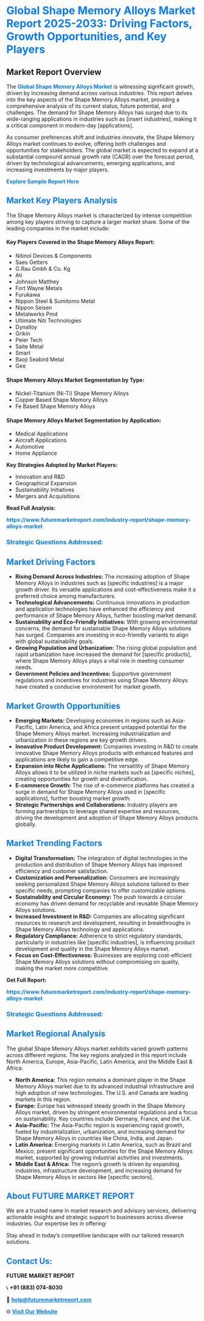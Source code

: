 <h1 style="color: #007BFF;">Global Shape Memory Alloys Market Report 2025-2033: Driving Factors, Growth Opportunities, and Key Players</h1>

<section id="overview">
<h2>Market Report Overview</h2>
<p>The <a href="https://www.futuremarketreport.com/industry-report/shape-memory-alloys-market" style="color: #007BFF; text-decoration: none;"><strong>Global Shape Memory Alloys Market</strong></a> is witnessing significant growth, driven by increasing demand across various industries. This report delves into the key aspects of the Shape Memory Alloys market, providing a comprehensive analysis of its current status, future potential, and challenges. The demand for Shape Memory Alloys has surged due to its wide-ranging applications in industries such as [insert industries], making it a critical component in modern-day [applications].</p>
<p>As consumer preferences shift and industries innovate, the Shape Memory Alloys market continues to evolve, offering both challenges and opportunities for stakeholders. The global market is expected to expand at a substantial compound annual growth rate (CAGR) over the forecast period, driven by technological advancements, emerging applications, and increasing investments by major players.</p>
</section>

<section id="overview">
<p><a href="https://www.futuremarketreport.com/request-sample/reportId=30094" style="color: #007BFF; text-decoration: none;"><strong>Explore Sample Report Here</strong></a></p>
</section>

<section id="key-players">
<h2 style="color: #007BFF;">Market Key Players Analysis</h2>
<p>The Shape Memory Alloys market is characterized by intense competition among key players striving to capture a larger market share. Some of the leading companies in the market include:</p>
<h4>Key Players Covered in the Shape Memory Alloys Report:</h4>
<ul><li>Nitinol Devices &amp; Components</li><li>Saes Getters</li><li>G.Rau Gmbh &amp; Co. Kg</li><li>Ati</li><li>Johnson Matthey</li><li>Fort Wayne Metals</li><li>Furukawa</li><li>Nippon Steel &amp; Sumitomo Metal</li><li>Nippon Seisen</li><li>Metalwerks Pmd</li><li>Ultimate Niti Technologies</li><li>Dynalloy</li><li>Grikin</li><li>Peier Tech</li><li>Saite Metal</li><li>Smart</li><li>Baoji Seabird Metal</li><li>Gee</li></ul>
<h4>Shape Memory Alloys Market Segmentation by Type:</h4>
<ul><li>Nickel-Titanium (Ni-Ti) Shape Memory Alloys</li><li>Copper Based Shape Memory Alloys</li><li>Fe Based Shape Memory Alloys</li></ul>

<h4>Shape Memory Alloys Market Segmentation by Application:</h4>
<ul><li>Medical Applications</li><li>Aircraft Applications</li><li>Automotive</li><li>Home Appliance</li></ul>
<p><strong>Key Strategies Adopted by Market Players:</strong></p>
<ul>
<li>Innovation and R&D</li>
<li>Geographical Expansion</li>
<li>Sustainability Initiatives</li>
<li>Mergers and Acquisitions</li>
</ul>
</section>

<section>
<p><strong>Read Full Analysis: </strong></p><a href="https://www.futuremarketreport.com/industry-report/shape-memory-alloys-market" style="color: #007BFF; text-decoration: none;"><strong>https://www.futuremarketreport.com/industry-report/shape-memory-alloys-market</strong></a>
<h3 style="color: #007BFF;">Strategic Questions Addressed:</h3>
</section>

<section id="driving-factors">
<h2 style="color: #007BFF;">Market Driving Factors</h2>
<ul>
<li><strong>Rising Demand Across Industries:</strong> The increasing adoption of Shape Memory Alloys in industries such as [specific industries] is a major growth driver. Its versatile applications and cost-effectiveness make it a preferred choice among manufacturers.</li>
<li><strong>Technological Advancements:</strong> Continuous innovations in production and application technologies have enhanced the efficiency and performance of Shape Memory Alloys, further boosting market demand.</li>
<li><strong>Sustainability and Eco-Friendly Initiatives:</strong> With growing environmental concerns, the demand for sustainable Shape Memory Alloys solutions has surged. Companies are investing in eco-friendly variants to align with global sustainability goals.</li>
<li><strong>Growing Population and Urbanization:</strong> The rising global population and rapid urbanization have increased the demand for [specific products], where Shape Memory Alloys plays a vital role in meeting consumer needs.</li>
<li><strong>Government Policies and Incentives:</strong> Supportive government regulations and incentives for industries using Shape Memory Alloys have created a conducive environment for market growth.</li>
</ul>
</section>

<section id="growth-opportunities">
<h2 style="color: #007BFF;">Market Growth Opportunities</h2>
<ul>
<li><strong>Emerging Markets:</strong> Developing economies in regions such as Asia-Pacific, Latin America, and Africa present untapped potential for the Shape Memory Alloys market. Increasing industrialization and urbanization in these regions are key growth drivers.</li>
<li><strong>Innovative Product Development:</strong> Companies investing in R&D to create innovative Shape Memory Alloys products with enhanced features and applications are likely to gain a competitive edge.</li>
<li><strong>Expansion into Niche Applications:</strong> The versatility of Shape Memory Alloys allows it to be utilized in niche markets such as [specific niches], creating opportunities for growth and diversification.</li>
<li><strong>E-commerce Growth:</strong> The rise of e-commerce platforms has created a surge in demand for Shape Memory Alloys used in [specific applications], further boosting market growth.</li>
<li><strong>Strategic Partnerships and Collaborations:</strong> Industry players are forming partnerships to leverage shared expertise and resources, driving the development and adoption of Shape Memory Alloys products globally.</li>
</ul>
</section>

<section id="trending-factors">
<h2 style="color: #007BFF;">Market Trending Factors</h2>
<ul>
<li><strong>Digital Transformation:</strong> The integration of digital technologies in the production and distribution of Shape Memory Alloys has improved efficiency and customer satisfaction.</li>
<li><strong>Customization and Personalization:</strong> Consumers are increasingly seeking personalized Shape Memory Alloys solutions tailored to their specific needs, prompting companies to offer customizable options.</li>
<li><strong>Sustainability and Circular Economy:</strong> The push towards a circular economy has driven demand for recyclable and reusable Shape Memory Alloys solutions.</li>
<li><strong>Increased Investment in R&D:</strong> Companies are allocating significant resources to research and development, resulting in breakthroughs in Shape Memory Alloys technology and applications.</li>
<li><strong>Regulatory Compliance:</strong> Adherence to strict regulatory standards, particularly in industries like [specific industries], is influencing product development and quality in the Shape Memory Alloys market.</li>
<li><strong>Focus on Cost-Effectiveness:</strong> Businesses are exploring cost-efficient Shape Memory Alloys solutions without compromising on quality, making the market more competitive.</li>
</ul>
</section>

<section>
<p><strong>Get Full Report: </strong></p><a href="https://www.futuremarketreport.com/industry-report/shape-memory-alloys-market" style="color: #007BFF; text-decoration: none;"><strong>https://www.futuremarketreport.com/industry-report/shape-memory-alloys-market</strong></a>
<h3 style="color: #007BFF;">Strategic Questions Addressed:</h3>
</section>


<section id="regional-analysis">
<h2 style="color: #007BFF;">Market Regional Analysis</h2>
<p>The global Shape Memory Alloys market exhibits varied growth patterns across different regions. The key regions analyzed in this report include North America, Europe, Asia-Pacific, Latin America, and the Middle East & Africa:</p>
<ul>
<li><strong>North America:</strong> This region remains a dominant player in the Shape Memory Alloys market due to its advanced industrial infrastructure and high adoption of new technologies. The U.S. and Canada are leading markets in this region.</li>
<li><strong>Europe:</strong> Europe has witnessed steady growth in the Shape Memory Alloys market, driven by stringent environmental regulations and a focus on sustainability. Key countries include Germany, France, and the U.K.</li>
<li><strong>Asia-Pacific:</strong> The Asia-Pacific region is experiencing rapid growth, fueled by industrialization, urbanization, and increasing demand for Shape Memory Alloys in countries like China, India, and Japan.</li>
<li><strong>Latin America:</strong> Emerging markets in Latin America, such as Brazil and Mexico, present significant opportunities for the Shape Memory Alloys market, supported by growing industrial activities and investments.</li>
<li><strong>Middle East & Africa:</strong> The region’s growth is driven by expanding industries, infrastructure development, and increasing demand for Shape Memory Alloys in sectors like [specific sectors].</li>
</ul>
</section>

<footer>
<h2 style="color: #007BFF;">About FUTURE MARKET REPORT</h2>
<p>We are a trusted name in market research and advisory services, delivering actionable insights and strategic support to businesses across diverse industries. Our expertise lies in offering:</p>

<p>Stay ahead in today’s competitive landscape with our tailored research solutions.</p>

<h2 style="color: #007BFF;">Contact Us:</h2>
<p><strong>FUTURE MARKET REPORT</strong></p>
<p>📞 <strong>+91 (883) 074-8030</strong></p>
<p>📧 <strong><a href="mailto:help@futuremarketreport.com" style="color: #007BFF;">help@futuremarketreport.com</a></strong></p>
<p>🌐 <strong><a href="https://www.futuremarketreport.com/" style="color: #007BFF;">Visit Our Website</a></strong></p>
</footer>